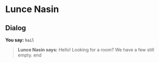 # Lunce Nasin
## Dialog

**You say:** `hail`



>**Lunce Nasin says:** Hello! Looking for a room? We have a few still empty.
end